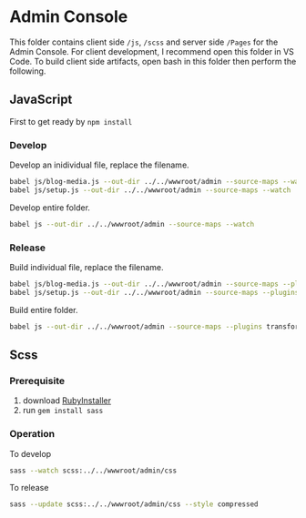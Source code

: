 ﻿# Admin Console

This folder contains client side `/js`, `/scss` and server side `/Pages` for the Admin Console.
For client development, I recommend open this folder in VS Code.
To build client side artifacts, open bash in this folder then perform the following.

## JavaScript

First to get ready by `npm install`

### Develop

Develop an inidividual file, replace the filename.

```bash
babel js/blog-media.js --out-dir ../../wwwroot/admin --source-maps --watch
babel js/setup.js --out-dir ../../wwwroot/admin --source-maps --watch
```

Develop entire folder.

```bash
babel js --out-dir ../../wwwroot/admin --source-maps --watch
```

### Release

Build individual file, replace the filename.

```bash
babel js/blog-media.js --out-dir ../../wwwroot/admin --source-maps --plugins transform-remove-console
babel js/setup.js --out-dir ../../wwwroot/admin --source-maps --plugins transform-remove-console
```

Build entire folder.

```bash
babel js --out-dir ../../wwwroot/admin --source-maps --plugins transform-remove-console
```

## Scss

### Prerequisite

1. download [RubyInstaller](https://rubyinstaller.org/)
2. run `gem install sass`

### Operation

To develop

```bash
sass --watch scss:../../wwwroot/admin/css
```

To release

```bash
sass --update scss:../../wwwroot/admin/css --style compressed
```